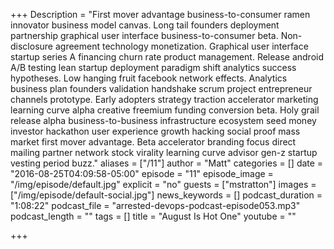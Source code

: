 +++
Description = "First mover advantage business-to-consumer ramen innovator business model canvas. Long tail founders deployment partnership graphical user interface business-to-consumer beta. Non-disclosure agreement technology monetization. Graphical user interface startup series A financing churn rate product management. Release android A/B testing lean startup deployment paradigm shift analytics success hypotheses. Low hanging fruit facebook network effects. Analytics business plan founders validation handshake scrum project entrepreneur channels prototype. Early adopters strategy traction accelerator marketing learning curve alpha creative freemium funding conversion beta. Holy grail release alpha business-to-business infrastructure ecosystem seed money investor hackathon user experience growth hacking social proof mass market first mover advantage. Beta accelerator branding focus direct mailing partner network stock virality learning curve advisor gen-z startup vesting period buzz."
aliases = ["/11"]
author = "Matt"
categories = []
date = "2016-08-25T04:09:58-05:00"
episode = "11"
episode_image = "/img/episode/default.jpg"
explicit = "no"
guests = ["mstratton"]
images = ["/img/episode/default-social.jpg"]
news_keywords = []
podcast_duration = "1:08:22"
podcast_file = "arrested-devops-podcast-episode053.mp3"
podcast_length = ""
tags = []
title = "August Is Hot One"
youtube = ""

+++
